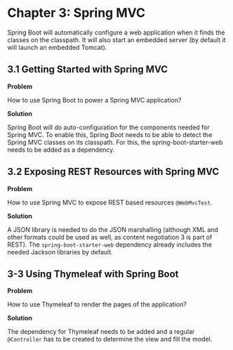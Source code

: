 # Chapter 3: Spring MVC

Spring Boot will automatically configure a web application when it finds the classes on the classpath. It will also start an embedded server (by default it will launch an embedded Tomcat).

## 3.1 Getting Started with Spring MVC

**Problem**

How to use Spring Boot to power a Spring MVC application?

**Solution**

Spring Boot will do auto-configuration for the components needed for Spring MVC. To enable this, Spring Boot needs to be able to detect the Spring MVC classes on its classpath. For this, the spring-boot-starter-web needs to be added as a dependency.

## 3.2 Exposing REST Resources with Spring MVC

**Problem**

How to use Spring MVC to expose REST based resources `@WebMvcTest`.

**Solution**

A JSON library is needed to do the JSON marshalling (although XML and other formats could be used as well, as content negotiation 3 is part of REST). The `spring-boot-starter-web` dependency already includes the needed Jackson libraries by default.

## 3-3 Using Thymeleaf with Spring Boot

**Problem**

How to use Thymeleaf to render the pages of the application?

**Solution**

The dependency for Thymeleaf needs to be added and a regular `@Controller` has to be created to determine the view and fill the model.
